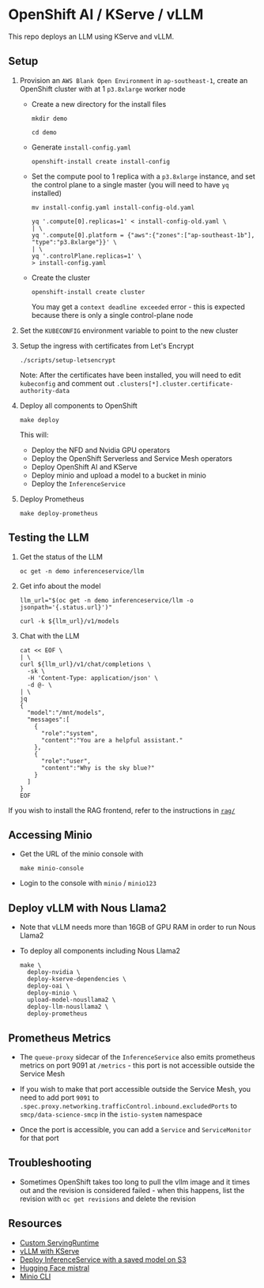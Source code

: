 # OpenShift AI / KServe / vLLM

This repo deploys an LLM using KServe and vLLM.

## Setup

01. Provision an `AWS Blank Open Environment` in `ap-southeast-1`, create an OpenShift cluster with at 1 `p3.8xlarge` worker node

	*   Create a new directory for the install files

			mkdir demo

			cd demo

	*   Generate `install-config.yaml`

			openshift-install create install-config

	*   Set the compute pool to 1 replica with a `p3.8xlarge` instance, and set the control plane to a single master (you will need to have `yq` installed)

			mv install-config.yaml install-config-old.yaml

			yq '.compute[0].replicas=1' < install-config-old.yaml \
			| \
			yq '.compute[0].platform = {"aws":{"zones":["ap-southeast-1b"], "type":"p3.8xlarge"}}' \
			| \
			yq '.controlPlane.replicas=1' \
			> install-config.yaml

	*   Create the cluster

			openshift-install create cluster
			
		You may get a `context deadline exceeded` error - this is expected because there is only a single control-plane node

01. Set the `KUBECONFIG` environment variable to point to the new cluster

01. Setup the ingress with certificates from Let's Encrypt

		./scripts/setup-letsencrypt
	
	Note: After the certificates have been installed, you will need to edit `kubeconfig` and comment out `.clusters[*].cluster.certificate-authority-data`

01. Deploy all components to OpenShift

		make deploy
	
	This will:
	
	*   Deploy the NFD and Nvidia GPU operators
	*   Deploy the OpenShift Serverless and Service Mesh operators
	*   Deploy OpenShift AI and KServe
	*   Deploy minio and upload a model to a bucket in minio
	*   Deploy the `InferenceService`

01. Deploy Prometheus

		make deploy-prometheus


## Testing the LLM

01. Get the status of the LLM

		oc get -n demo inferenceservice/llm

01. Get info about the model

		llm_url="$(oc get -n demo inferenceservice/llm -o jsonpath='{.status.url}')"

		curl -k ${llm_url}/v1/models

01. Chat with the LLM

		cat << EOF \
		| \
		curl ${llm_url}/v1/chat/completions \
		  -sk \
		  -H 'Content-Type: application/json' \
		  -d @- \
		| \
		jq
		{
		  "model":"/mnt/models",
		  "messages":[
		    {
		      "role":"system",
		      "content":"You are a helpful assistant."
		    },
		    {
		      "role":"user",
		      "content":"Why is the sky blue?"
		    }
		  ]
		}
		EOF

If you wish to install the RAG frontend, refer to the instructions in [`rag/`](rag/)


## Accessing Minio

*   Get the URL of the minio console with

		make minio-console

*   Login to the console with `minio` / `minio123`


## Deploy vLLM with Nous Llama2

*   Note that vLLM needs more than 16GB of GPU RAM in order to run Nous Llama2

*   To deploy all components including Nous Llama2

		make \
		  deploy-nvidia \
		  deploy-kserve-dependencies \
		  deploy-oai \
		  deploy-minio \
		  upload-model-nousllama2 \
		  deploy-llm-nousllama2 \
		  deploy-prometheus


## Prometheus Metrics

*   The `queue-proxy` sidecar of the `InferenceService` also emits prometheus metrics on port 9091 at `/metrics` - this port is not accessible outside the Service Mesh

*   If you wish to make that port accessible outside the Service Mesh, you need to add port `9091` to `.spec.proxy.networking.trafficControl.inbound.excludedPorts` to `smcp/data-science-smcp` in the `istio-system` namespace

*   Once the port is accessible, you can add a `Service` and `ServiceMonitor` for that port


## Troubleshooting

*   Sometimes OpenShift takes too long to pull the vllm image and it times out and the revision is considered failed - when this happens, list the revision with `oc get revisions` and delete the revision


## Resources

*   [Custom ServingRuntime](https://developer.ibm.com/tutorials/awb-creating-custom-runtimes-in-modelmesh/#create-the-servingruntime-resource)
*   [vLLM with KServe](https://kserve.github.io/website/0.11/modelserving/v1beta1/llm/vllm/)
*   [Deploy InferenceService with a saved model on S3](https://kserve.github.io/website/0.11/modelserving/storage/s3/s3/)
*   [Hugging Face mistral](https://huggingface.co/mistralai/Mistral-7B-v0.1)
*   [Minio CLI](https://min.io/docs/minio/linux/reference/minio-mc-admin.html)
